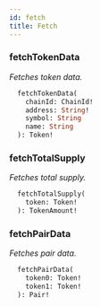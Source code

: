 ```yaml
---
id: fetch
title: Fetch
---
```


### fetchTokenData

_Fetches token data._

```graphql
  fetchTokenData(
    chainId: ChainId!
    address: String!
    symbol: String
    name: String
  ): Token!
```

### fetchTotalSupply

_Fetches total supply._

```graphql
  fetchTotalSupply(
    token: Token!
  ): TokenAmount!
```

### fetchPairData

_Fetches pair data._

```graphql
  fetchPairData(
    token0: Token!
    token1: Token!
  ): Pair!
```

